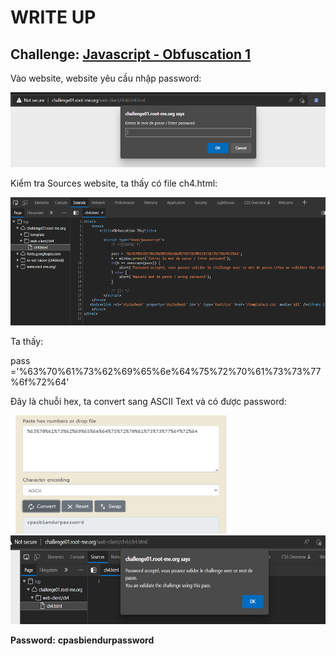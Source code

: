 # WRITE UP

## Challenge: [Javascript - Obfuscation 1](https://www.root-me.org/en/Challenges/Web-Client/Javascript-Obfuscation-1)

Vào website, website yêu cầu nhập password:

<img src="./media/image1.png" style="width:5.61978in;height:1.24944in" alt="Graphical user interface, text, application Description automatically generated" />

Kiểm tra Sources website, ta thấy có file ch4.html:

<img src="./media/image2.png" style="width:5.67622in;height:2.13889in" alt="Text Description automatically generated" />

Ta thấy:

pass ='%63%70%61%73%62%69%65%6e%64%75%72%70%61%73%73%77%6f%72%64'

Đây là chuỗi hex, ta convert sang ASCII Text và có được password:

<img src="./media/image3.png" style="width:3.69026in;height:1.96564in" alt="Graphical user interface, application Description automatically generated" />

<img src="./media/image4.png" style="width:6.5in;height:1.48264in" alt="Text Description automatically generated" />

**Password:** **cpasbiendurpassword**

